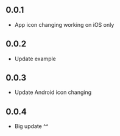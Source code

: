 ## 0.0.1

* App icon changing working on iOS only

## 0.0.2

* Update example

## 0.0.3

* Update Android icon changing

## 0.0.4

* Big update ^^

